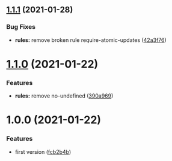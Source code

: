 ## [1.1.1](https://github.com/Sagacify/eslint-config/compare/v1.1.0...v1.1.1) (2021-01-28)


### Bug Fixes

* **rules:** remove broken rule require-atomic-updates ([42a3f76](https://github.com/Sagacify/eslint-config/commit/42a3f768b7ac488f81605b4a0dc59f494a911b4c))

# [1.1.0](https://github.com/Sagacify/eslint-config/compare/v1.0.0...v1.1.0) (2021-01-22)


### Features

* **rules:** remove no-undefined ([390a969](https://github.com/Sagacify/eslint-config/commit/390a969f935151fca86ef530cbafeee827a712a2))

# 1.0.0 (2021-01-22)


### Features

* first version ([fcb2b4b](https://github.com/Sagacify/eslint-config/commit/fcb2b4b6da08c83889ab92949ab133a521331cd7))
